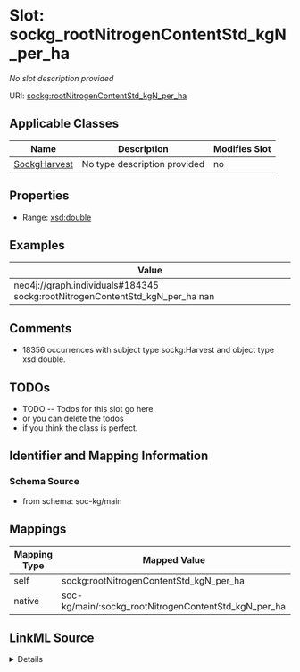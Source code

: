 

# Slot: sockg_rootNitrogenContentStd_kgN_per_ha


_No slot description provided_





URI: [sockg:rootNitrogenContentStd_kgN_per_ha](http://www.semanticweb.org/sockg/ontologies/2024/0/soil-carbon-ontology/rootNitrogenContentStd_kgN_per_ha)



<!-- no inheritance hierarchy -->





## Applicable Classes

| Name | Description | Modifies Slot |
| --- | --- | --- |
| [SockgHarvest](../classes/SockgHarvest.md) | No type description provided |  no  |







## Properties

* Range: [xsd:double](http://www.w3.org/2001/XMLSchema#double)






## Examples

| Value |
| --- |
| neo4j://graph.individuals#184345 sockg:rootNitrogenContentStd_kgN_per_ha nan |

## Comments

* 18356 occurrences with subject type sockg:Harvest and object type xsd:double.

## TODOs

* TODO -- Todos for this slot go here
* or you can delete the todos
* if you think the class is perfect.

## Identifier and Mapping Information







### Schema Source


* from schema: soc-kg/main




## Mappings

| Mapping Type | Mapped Value |
| ---  | ---  |
| self | sockg:rootNitrogenContentStd_kgN_per_ha |
| native | soc-kg/main/:sockg_rootNitrogenContentStd_kgN_per_ha |




## LinkML Source

<details>
```yaml
name: sockg_rootNitrogenContentStd_kgN_per_ha
description: No slot description provided
todos:
- TODO -- Todos for this slot go here
- or you can delete the todos
- if you think the class is perfect.
comments:
- 18356 occurrences with subject type sockg:Harvest and object type xsd:double.
examples:
- value: neo4j://graph.individuals#184345 sockg:rootNitrogenContentStd_kgN_per_ha
    nan
from_schema: soc-kg/main
rank: 1000
slot_uri: sockg:rootNitrogenContentStd_kgN_per_ha
alias: sockg_rootNitrogenContentStd_kgN_per_ha
domain_of:
- sockg_Harvest
range: double

```
</details>